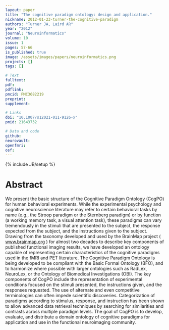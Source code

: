```yaml
---
layout: paper
title: "The cognitive paradigm ontology: design and application."
nickname: 2012-01-23-turner-the-cognitive-paradigm
authors: "Turner JA, Laird AR"
year: "2012"
journal: "Neuroinformatics"
volume: 10
issue: 1
pages: 57-66
is_published: true
image: /assets/images/papers/neuroinformatics.png
projects: []
tags: []

# Text
fulltext:
pdf:
pdflink:
pmcid: PMC3682219
preprint:
supplement:

# Links
doi: "10.1007/s12021-011-9126-x"
pmid: 21643732

# Data and code
github:
neurovault:
openfmri:
osf:
---
```

{% include JB/setup %}

# Abstract

We present the basic structure of the Cognitive Paradigm Ontology (CogPO) for human behavioral experiments. While the experimental psychology and cognitive neuroscience literature may refer to certain behavioral tasks by name (e.g., the Stroop paradigm or the Sternberg paradigm) or by function (a working memory task, a visual attention task), these paradigms can vary tremendously in the stimuli that are presented to the subject, the response expected from the subject, and the instructions given to the subject. Drawing from the taxonomy developed and used by the BrainMap project ( www.brainmap.org ) for almost two decades to describe key components of published functional imaging results, we have developed an ontology capable of representing certain characteristics of the cognitive paradigms used in the fMRI and PET literature. The Cognitive Paradigm Ontology is being developed to be compliant with the Basic Formal Ontology (BFO), and to harmonize where possible with larger ontologies such as RadLex, NeuroLex, or the Ontology of Biomedical Investigations (OBI). The key components of CogPO include the representation of experimental conditions focused on the stimuli presented, the instructions given, and the responses requested. The use of alternate and even competitive terminologies can often impede scientific discoveries. Categorization of paradigms according to stimulus, response, and instruction has been shown to allow advanced data retrieval techniques by searching for similarities and contrasts across multiple paradigm levels. The goal of CogPO is to develop, evaluate, and distribute a domain ontology of cognitive paradigms for application and use in the functional neuroimaging community.
